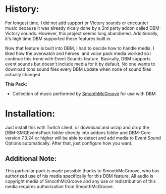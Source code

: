 # History:
For longest time, I did not add support or Victory sounds or encounter music because it was already nicely done by a 3rd party addon called DBM-Victory sounds. However, this project seems long abandoned. Additionally, it's high time DBM supported these features built in.

Now that feature is built into DBM, I had to decide how to handle media. I liked how the overwatch and heroes &nbsp;and voice pack media worked so I continue this trend with Event Sounds feature. Basically, DBM supports event sounds but doesn't include media for it by default. No one wants to download tons sound files every DBM update when none of sound files actually changed.

**This Pack:**
- Collection of music performed by [SmoothMcGroove](https://www.youtube.com/user/SmoothMcGroove) for use with DBM

# Installation:
Just install this with Twitch client, or download and unzip and drop the DBM-SMGEventsPack folder directly into addons folder and DBM-Core version 7.3.24 or higher will be able to detect and add media to Event Sound Options automatically. After that, just configure how you want.

## Additional Note:
This particular pack is made possible thanks to SmoothMcGroove, who has authorized use of his media specifically for this DBM feature. All audio is copyright media of SmoothMcGroove and any use or redistribution of this media requires authorization from SmoothMcGroove.
